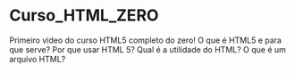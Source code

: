 # Curso_HTML_ZERO
Primeiro vídeo do curso HTML5 completo do zero! O que é HTML5 e para que serve? Por que usar HTML 5? Qual é a utilidade do HTML? O que é um arquivo HTML?
